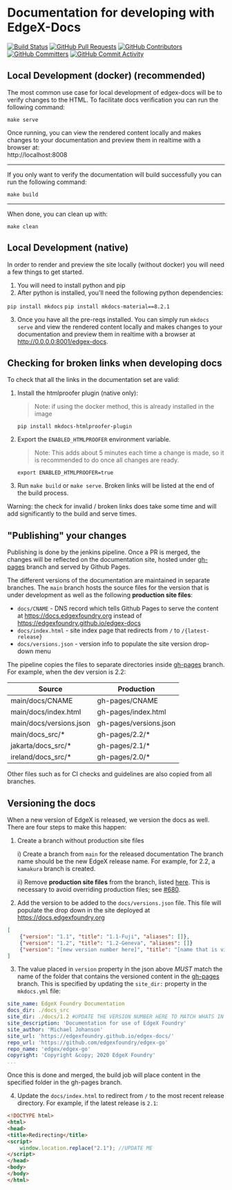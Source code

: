 # Documentation for developing with EdgeX-Docs
[![Build Status](https://jenkins.edgexfoundry.org/view/EdgeX%20Foundry%20Project/job/edgexfoundry/job/edgex-docs/job/main/badge/icon)](https://jenkins.edgexfoundry.org/view/EdgeX%20Foundry%20Project/job/edgexfoundry/job/edgex-docs/job/main/) [![GitHub Pull Requests](https://img.shields.io/github/issues-pr-raw/edgexfoundry/edgex-docs)](https://github.com/edgexfoundry/edgex-docs/pulls) [![GitHub Contributors](https://img.shields.io/github/contributors/edgexfoundry/edgex-docs)](https://github.com/edgexfoundry/edgex-docs/contributors) [![GitHub Committers](https://img.shields.io/badge/team-committers-green)](https://github.com/orgs/edgexfoundry/teams/edgex-docs-committers/members) [![GitHub Commit Activity](https://img.shields.io/github/commit-activity/m/edgexfoundry/edgex-docs)](https://github.com/edgexfoundry/edgex-docs/commits)

## Local Development (docker) (recommended)

The most common use case for local development of edgex-docs will be to verify changes to the HTML. To facilitate docs verification you can run the following command:

```shell
make serve
```

Once running, you can view the rendered content locally and makes changes to your documentation and preview them in realtime with a browser at:  
http://localhost:8008

---

If you only want to verify the documentation will build successfully you can run the following command:

```shell
make build
```

---

When done, you can clean up with:

```shell
make clean
```

## Local Development (native)

In order to render and preview the site locally (without docker) you will need a few things to get started.

1) You will need to install python and pip
2) After python is installed, you'll need the following python dependencies:

`pip install mkdocs`
`pip install mkdocs-material==8.2.1`


3) Once you have all the pre-reqs installed. You can simply run `mkdocs serve` and view the rendered content locally and makes changes to your documentation and preview them in realtime with a browser at http://0.0.0.0:8001/edgex-docs.

## Checking for broken links when developing docs

To check that all the links in the documentation set are valid:

1. Install the htmlproofer plugin (native only):

	> Note: if using the docker method, this is already installed in the image

	```shell
	pip install mkdocs-htmlproofer-plugin
	```

2. Export the `ENABLED_HTMLPROOFER` environment variable.

	> Note: This adds about 5 minutes each time a change is made, so it is recommended to do once all changes are ready.

	```shell
	export ENABLED_HTMLPROOFER=true
	```

3. Run `make build` or `make serve`. Broken links will be listed at the end of the build process.

Warning: the check for invalid / broken links does take some time and will add significantly to the build and serve times.

## "Publishing" your changes

Publishing is done by the jenkins pipeline. Once a PR is merged, the changes will be reflected on the documentation site, hosted under [gh-pages] branch and served by Github Pages.

The different versions of the documentation are maintained in separate branches.
The `main` branch hosts the source files for the version that is under development as well as the following **production site files**:

- `docs/CNAME` - DNS record which tells Github Pages to serve the content at https://docs.edgexfoundry.org instead of https://edgexfoundry.github.io/edgex-docs
- `docs/index.html` - site index page that redirects from `/` to `/{latest-release}`
- `docs/versions.json` - version info to populate the site version drop-down menu

The pipeline copies the files to separate directories inside [gh-pages] branch. 
For example, when the dev version is 2.2:

| Source                  | Production             |
|-------------------------|------------------------|
| main/docs/CNAME         | gh-pages/CNAME         |
| main/docs/index.html    | gh-pages/index.html    |
| main/docs/versions.json | gh-pages/versions.json |
| main/docs_src/*         | gh-pages/2.2/*         |
| jakarta/docs_src/*      | gh-pages/2.1/*         |
| ireland/docs_src/*      | gh-pages/2.0/*         |

Other files such as for CI checks and guidelines are also copied from all branches.

## Versioning the docs

When a new version of EdgeX is released, we version the docs as well. There are four steps to make this happen:

1) Create a branch without production site files

    i) Create a branch from `main` for the released documentation
    The branch name should be the new EdgeX release name.
    For example, for 2.2, a `kamakura` branch is created.

    ii) Remove **production site files** from the branch, listed [here](#publishing-your-changes).
    This is necessary to avoid overriding production files; see [#680](https://github.com/edgexfoundry/edgex-docs/issues/680).

2) Add the version to be added to the `docs/versions.json` file. This file will populate the drop down in the site deployed at https://docs.edgexfoundry.org

``` json
[
    {"version": "1.1", "title": "1.1-Fuji", "aliases": []},
    {"version": "1.2", "title": "1.2-Geneva", "aliases": []}
    {"version": "[new version number here]", "title": "[name that is visible in the drop down]", "aliases": []}
]
```

3) The value placed in `version` property in the json above *MUST* match the name of the folder that contains the versioned content in the [gh-pages] branch. This is specified by updating the `site_dir:` property in the `mkdocs.yml` file:

``` yaml
site_name: EdgeX Foundry Documentation
docs_dir: ./docs_src
site_dir: ./docs/1.2 #UPDATE THE VERSION NUMBER HERE TO MATCH WHATS IN THE VERSION.JSON
site_description: 'Documentation for use of EdgeX Foundry'
site_author: 'Michael Johanson'
site_url: 'https://edgexfoundry.github.io/edgex-docs/'
repo_url: 'https://github.com/edgexfoundry/edgex-go'
repo_name: 'edgex/edgex-go'
copyright: 'Copyright &copy; 2020 EdgeX Foundry'
...
```

Once this is done and merged, the build job will place content in the specified folder in the gh-pages branch. 

4) Update the `docs/index.html` to redirect from `/` to the most recent release directory.
For example, if the latest release is `2.1`:

``` html
<!DOCTYPE html>
<html>
<head>
<title>Redirecting</title>
<script>
    window.location.replace("2.1"); //UPDATE ME
</script>
</head>
<body>
</body>
</html>
```

 [gh-pages]: https://github.com/edgexfoundry/edgex-docs/tree/gh-pages
